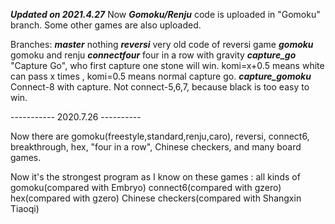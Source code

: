 ***Updated on 2021.4.27***
Now ***Gomoku/Renju*** code is uploaded in "Gomoku" branch.
Some other games are also uploaded.

Branches:
***master***          nothing
***reversi***         very old code of reversi game
***gomoku***          gomoku and renju
***connectfour***     four in a row with gravity
***capture_go***      "Capture Go", who first capture one stone will win. komi=x+0.5 means white can pass x times , komi=0.5 means normal capture go.
***capture_gomoku***  Connect-8 with capture. Not connect-5,6,7, because black is too easy to win. 



----------- 2020.7.26 ----------

Now there are gomoku(freestyle,standard,renju,caro), reversi, connect6, breakthrough, hex, "four in a row", Chinese checkers, and many board games.

Now it's the strongest program as I know on these games : 
all kinds of gomoku(compared with Embryo)
connect6(compared with gzero)
hex(compared with gzero)
Chinese checkers(compared with Shangxin Tiaoqi)


